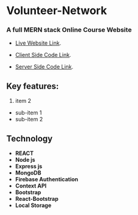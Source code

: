 
# Volunteer-Network
### A full MERN stack Online Course Website

* [Live Website Link](https://volenteer-network-1.web.app/).

* [Client Side Code Link](https://github.com/sajib581/volunteer-network-client).

* [Server Side Code Link](https://github.com/sajib581/volunteer-network-server).


## Key features:
1. item 2
  + sub-item 1
  + sub-item 2 
  

 
## Technology
- **REACT**
- **Node js**
- **Express js**
- **MongoDB**
- **Firebase Authentication**
- **Context API**
- **Bootstrap**
- **React-Bootstrap**
- **Local Storage**


